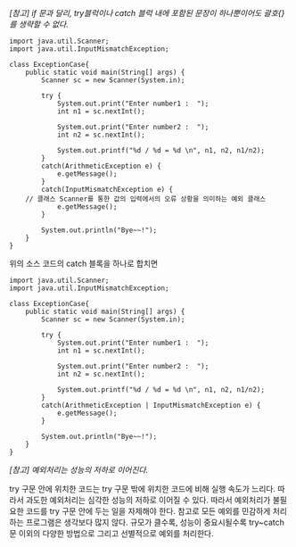 *[참고] if 문과 달리, try블럭이나 catch 블럭 내에 포함된 문장이 하나뿐이어도 괄호{} 를 생략할 수 없다.*
```
import java.util.Scanner;
import java.util.InputMismatchException;

class ExceptionCase{ 
    public static void main(String[] args) {
        Scanner sc = new Scanner(System.in);

        try {
            System.out.print("Enter number1 :  ");
            int n1 = sc.nextInt();
            
            System.out.print("Enter number2 :  ");
            int n2 = sc.nextInt();
        
            System.out.printf("%d / %d = %d \n", n1, n2, n1/n2);
        }
        catch(ArithmeticException e) {
            e.getMessage();
        }
        catch(InputMismatchException e) {
	// 클래스 Scanner를 통한 값의 입력에서의 오류 상황을 의미하는 예외 클래스
            e.getMessage();
        }

        System.out.println("Bye~~!");
    }
}
```


위의 소스 코드의 catch 블록을 하나로 합치면

```
import java.util.Scanner;
import java.util.InputMismatchException;

class ExceptionCase{ 
    public static void main(String[] args) {
        Scanner sc = new Scanner(System.in);

        try {
            System.out.print("Enter number1 :  ");
            int n1 = sc.nextInt();
            
            System.out.print("Enter number2 :  ");
            int n2 = sc.nextInt();
        
            System.out.printf("%d / %d = %d \n", n1, n2, n1/n2);
        }
        catch(ArithmeticException | InputMismatchException e) {
            e.getMessage();
        }

        System.out.println("Bye~~!");
    }
}
```
*[참고] 예외처리는 성능의 저하로 이어진다.*

try 구문 안에 위치한 코드는 try 구문 밖에 위치한 코드에 비해 실행 속도가 느리다. 따라서 과도한 예외처리는 심각한 성능의 저하로 이어질 수 있다. 따라서 예외처리가 불필요한 코드를 try 구문 안에 두는 일을 자제해야 한다. 참고로 모든 예외를 민감하게 처리하는 프로그램은 생각보다 많지 않다. 규모가 클수록, 성능이 중요시될수록 try~catch문 이외의 다양한 방법으로 그리고 선별적으로 예외를 처리한다.